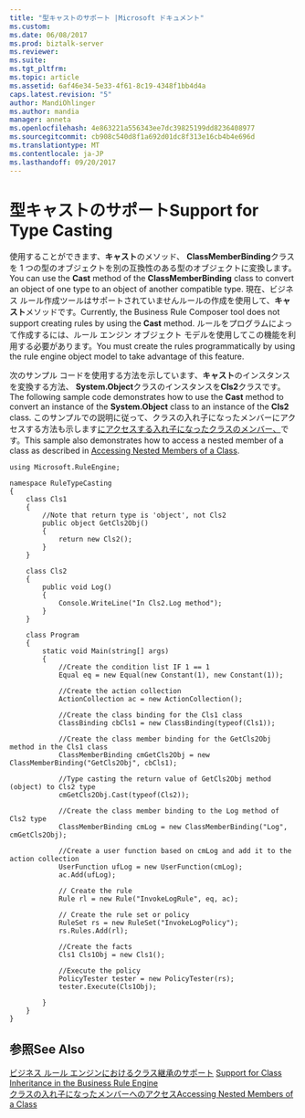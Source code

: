 ```yaml
---
title: "型キャストのサポート |Microsoft ドキュメント"
ms.custom: 
ms.date: 06/08/2017
ms.prod: biztalk-server
ms.reviewer: 
ms.suite: 
ms.tgt_pltfrm: 
ms.topic: article
ms.assetid: 6af46e34-5e33-4f61-8c19-4348f1bb4d4a
caps.latest.revision: "5"
author: MandiOhlinger
ms.author: mandia
manager: anneta
ms.openlocfilehash: 4e863221a556343ee7dc39825199dd8236408977
ms.sourcegitcommit: cb908c540d8f1a692d01dc8f313e16cb4b4e696d
ms.translationtype: MT
ms.contentlocale: ja-JP
ms.lasthandoff: 09/20/2017
---
```

# <a name="support-for-type-casting"></a><span data-ttu-id="fb4a7-102">型キャストのサポート</span><span class="sxs-lookup"><span data-stu-id="fb4a7-102">Support for Type Casting</span></span>
<span data-ttu-id="fb4a7-103">使用することができます、**キャスト**のメソッド、 **ClassMemberBinding**クラスを 1 つの型のオブジェクトを別の互換性のある型のオブジェクトに変換します。</span><span class="sxs-lookup"><span data-stu-id="fb4a7-103">You can use the **Cast** method of the **ClassMemberBinding** class to convert an object of one type to an object of another compatible type.</span></span> <span data-ttu-id="fb4a7-104">現在、ビジネス ルール作成ツールはサポートされていませんルールの作成を使用して、**キャスト**メソッドです。</span><span class="sxs-lookup"><span data-stu-id="fb4a7-104">Currently, the Business Rule Composer tool does not support creating rules by using the **Cast** method.</span></span> <span data-ttu-id="fb4a7-105">ルールをプログラムによって作成するには、ルール エンジン オブジェクト モデルを使用してこの機能を利用する必要があります。</span><span class="sxs-lookup"><span data-stu-id="fb4a7-105">You must create the rules programmatically by using the rule engine object model to take advantage of this feature.</span></span>  
  
 <span data-ttu-id="fb4a7-106">次のサンプル コードを使用する方法を示しています、**キャスト**のインスタンスを変換する方法、 **System.Object**クラスのインスタンスを**Cls2**クラスです。</span><span class="sxs-lookup"><span data-stu-id="fb4a7-106">The following sample code demonstrates how to use the **Cast** method to convert an instance of the **System.Object** class to an instance of the **Cls2** class.</span></span> <span data-ttu-id="fb4a7-107">このサンプルでの説明に従って、クラスの入れ子になったメンバーにアクセスする方法も示します[にアクセスする入れ子になったクラスのメンバー、](../core/accessing-nested-members-of-a-class.md)です。</span><span class="sxs-lookup"><span data-stu-id="fb4a7-107">This sample also demonstrates how to access a nested member of a class as described in [Accessing Nested Members of a Class](../core/accessing-nested-members-of-a-class.md).</span></span>  
  
```  
using Microsoft.RuleEngine;  
  
namespace RuleTypeCasting  
{  
    class Cls1  
    {  
        //Note that return type is 'object', not Cls2  
        public object GetCls2Obj()  
        {  
            return new Cls2();  
        }  
    }  
  
    class Cls2  
    {  
        public void Log()  
        {  
            Console.WriteLine("In Cls2.Log method");  
        }  
    }  
  
    class Program  
    {  
        static void Main(string[] args)  
        {  
            //Create the condition list IF 1 == 1  
            Equal eq = new Equal(new Constant(1), new Constant(1));  
  
            //Create the action collection  
            ActionCollection ac = new ActionCollection();  
  
            //Create the class binding for the Cls1 class  
            ClassBinding cbCls1 = new ClassBinding(typeof(Cls1));  
  
            //Create the class member binding for the GetCls2Obj method in the Cls1 class  
            ClassMemberBinding cmGetCls2Obj = new ClassMemberBinding("GetCls2Obj", cbCls1);  
  
            //Type casting the return value of GetCls2Obj method (object) to Cls2 type  
            cmGetCls2Obj.Cast(typeof(Cls2));  
  
            //Create the class member binding to the Log method of Cls2 type   
            ClassMemberBinding cmLog = new ClassMemberBinding("Log", cmGetCls2Obj);  
  
            //Create a user function based on cmLog and add it to the action collection  
            UserFunction ufLog = new UserFunction(cmLog);  
            ac.Add(ufLog);  
  
            // Create the rule  
            Rule rl = new Rule("InvokeLogRule", eq, ac);  
  
            // Create the rule set or policy  
            RuleSet rs = new RuleSet("InvokeLogPolicy");  
            rs.Rules.Add(rl);  
  
            //Create the facts  
            Cls1 Cls1Obj = new Cls1();  
  
            //Execute the policy  
            PolicyTester tester = new PolicyTester(rs);  
            tester.Execute(Cls1Obj);  
  
        }  
    }  
}  
```  
  
## <a name="see-also"></a><span data-ttu-id="fb4a7-108">参照</span><span class="sxs-lookup"><span data-stu-id="fb4a7-108">See Also</span></span>  
 <span data-ttu-id="fb4a7-109">[ビジネス ルール エンジンにおけるクラス継承のサポート](../core/support-for-class-inheritance-in-the-business-rule-engine.md) </span><span class="sxs-lookup"><span data-stu-id="fb4a7-109">[Support for Class Inheritance in the Business Rule Engine](../core/support-for-class-inheritance-in-the-business-rule-engine.md) </span></span>  
 [<span data-ttu-id="fb4a7-110">クラスの入れ子になったメンバーへのアクセス</span><span class="sxs-lookup"><span data-stu-id="fb4a7-110">Accessing Nested Members of a Class</span></span>](../core/accessing-nested-members-of-a-class.md)